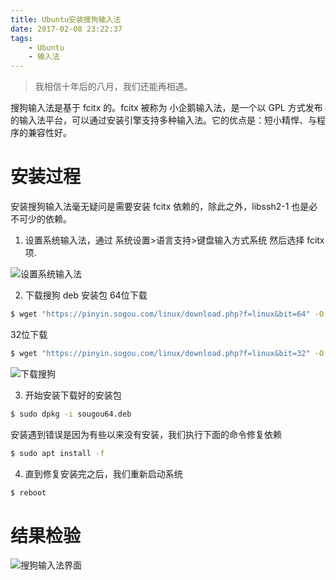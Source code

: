```yaml
---
title: Ubuntu安装搜狗输入法
date: 2017-02-08 23:22:37
tags:
    - Ubuntu
    - 输入法
---
```


> 我相信十年后的八月，我们还能再相遇。

搜狗输入法是基于 fcitx 的。fcitx 被称为 小企鹅输入法，是一个以 GPL 方式发布的输入法平台，可以通过安装引擎支持多种输入法。它的优点是：短小精悍、与程序的兼容性好。

<!-- more -->

# 安装过程

安装搜狗输入法毫无疑问是需要安装 fcitx 依赖的，除此之外，libssh2-1 也是必不可少的依赖。

1. 设置系统输入法，通过 系统设置>语言支持>键盘输入方式系统 然后选择 fcitx 项.

  ![设置系统输入法](/img/201702/sougou/language_set.png)

2. 下载搜狗 deb 安装包
  64位下载
``` bash
$ wget "https://pinyin.sogou.com/linux/download.php?f=linux&bit=64" -O "sougou64.deb"
```
  32位下载
``` bash
$ wget "https://pinyin.sogou.com/linux/download.php?f=linux&bit=32" -O "sougou32.deb"
```
  ![下载搜狗](/img/201702/sougou/sougoudown.png)

3. 开始安装下载好的安装包
``` bash
$ sudo dpkg -i sougou64.deb
``` 
  安装遇到错误是因为有些以来没有安装，我们执行下面的命令修复依赖
``` bash
$ sudo apt install -f
```

4. 直到修复安装完之后，我们重新启动系统
``` bash
$ reboot
```

# 结果检验
![搜狗输入法界面](/img/201702/sougou/sougou_desktop.png)


